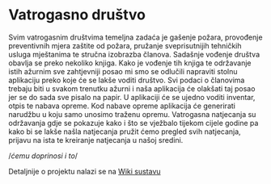 # Vatrogasno društvo

Svim vatrogasnim društvima temeljna zadaća je gašenje požara, provođenje preventivnih mjera zaštite od požara, pružanje sveprisutnijih tehničkih usluga mještanima te stručna izobrazba članova. Sadašnje vođenje društva obavlja se preko nekoliko knjiga. Kako je vođenje tih knjiga te održavanje istih ažurnim sve zahtjevniji posao mi smo se odlučili napraviti stolnu aplikaciju preko koje će se lakše voditi društvo. Svi podaci o članovima trebaju biti u svakom trenutku ažurni i naša aplikacija će olakšati taj posao jer se do sada sve pisalo na papir. U aplikaciji će se ujedno voditi inventar, otpis te nabava opreme. Kod nabave opreme aplikacija će generirati narudžbu u koju samo unosimo traženu opremu. Vatrogasna natjecanja su održavanja gdje se pokazuje kako i što se vježbalo tijekom cijele godine pa kako bi se lakše našla natjecanja pružit ćemo pregled svih natjecanja, prijavu na ista te kreiranje natjecanja u našoj sredini. 

/*ćemu doprinosi i to*/

Detaljnije o projektu nalazi se na [Wiki sustavu](https://github.com/foivz/r1530/wiki/Home---Vatrogasno-dru%C5%A1tvo)
